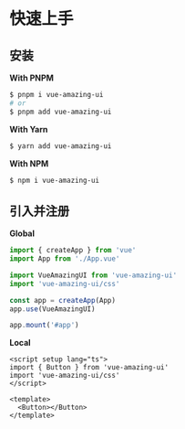 # 快速上手

## 安装

**With PNPM**

```bash
$ pnpm i vue-amazing-ui
# or
$ pnpm add vue-amazing-ui
```

**With Yarn**

```bash
$ yarn add vue-amazing-ui
```

**With NPM**

```bash
$ npm i vue-amazing-ui
```

## 引入并注册

**Global**

```ts
import { createApp } from 'vue'
import App from './App.vue'

import VueAmazingUI from 'vue-amazing-ui'
import 'vue-amazing-ui/css'

const app = createApp(App)
app.use(VueAmazingUI)

app.mount('#app')
```

**Local**

```vue
<script setup lang="ts">
import { Button } from 'vue-amazing-ui'
import 'vue-amazing-ui/css'
</script>

<template>
  <Button></Button>
</template>
```
